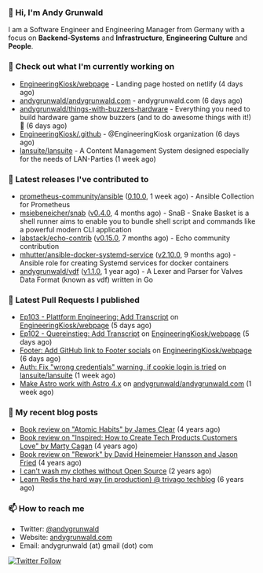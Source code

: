 ### 👋 Hi, I'm Andy Grunwald

I am a Software Engineer and Engineering Manager from Germany with a focus on **Backend-Systems** and **Infrastructure**, **Engineering Culture** and **People**.

### 👷 Check out what I'm currently working on


- [EngineeringKiosk/webpage](https://github.com/EngineeringKiosk/webpage) - Landing page hosted on netlify (4 days ago)
- [andygrunwald/andygrunwald.com](https://github.com/andygrunwald/andygrunwald.com) - andygrunwald.com (6 days ago)
- [andygrunwald/things-with-buzzers-hardware](https://github.com/andygrunwald/things-with-buzzers-hardware) - Everything you need to build hardware game show buzzers (and to do awesome things with it!) 🚀 (6 days ago)
- [EngineeringKiosk/.github](https://github.com/EngineeringKiosk/.github) - @EngineeringKiosk organization (6 days ago)
- [lansuite/lansuite](https://github.com/lansuite/lansuite) - A Content Management System designed especially for the needs of LAN-Parties (1 week ago)

### 🔭 Latest releases I've contributed to


- [prometheus-community/ansible](https://github.com/prometheus-community/ansible) ([0.10.0](https://github.com/prometheus-community/ansible/releases/tag/0.10.0), 1 week ago) - Ansible Collection for Prometheus
- [msiebeneicher/snab](https://github.com/msiebeneicher/snab) ([v0.4.0](https://github.com/msiebeneicher/snab/releases/tag/v0.4.0), 4 months ago) - SnaB - Snake Basket is a shell runner aims to enable you to bundle shell script and commands like a powerful modern CLI application
- [labstack/echo-contrib](https://github.com/labstack/echo-contrib) ([v0.15.0](https://github.com/labstack/echo-contrib/releases/tag/v0.15.0), 7 months ago) - Echo community contribution
- [mhutter/ansible-docker-systemd-service](https://github.com/mhutter/ansible-docker-systemd-service) ([v2.10.0](https://github.com/mhutter/ansible-docker-systemd-service/releases/tag/v2.10.0), 9 months ago) - Ansible role for creating Systemd services for docker containers
- [andygrunwald/vdf](https://github.com/andygrunwald/vdf) ([v1.1.0](https://github.com/andygrunwald/vdf/releases/tag/v1.1.0), 1 year ago) - A Lexer and Parser for Valves Data Format (known as vdf) written in Go

### 🔨 Latest Pull Requests I published


- [Ep103 - Plattform Engineering: Add Transcript](https://github.com/EngineeringKiosk/webpage/pull/683) on [EngineeringKiosk/webpage](https://github.com/EngineeringKiosk/webpage) (5 days ago)
- [Ep102 - Quereinstieg: Add Transcript](https://github.com/EngineeringKiosk/webpage/pull/682) on [EngineeringKiosk/webpage](https://github.com/EngineeringKiosk/webpage) (5 days ago)
- [Footer: Add GitHub link to Footer socials](https://github.com/EngineeringKiosk/webpage/pull/681) on [EngineeringKiosk/webpage](https://github.com/EngineeringKiosk/webpage) (6 days ago)
- [Auth: Fix &#34;wrong credentials&#34; warning, if cookie login is tried](https://github.com/lansuite/lansuite/pull/827) on [lansuite/lansuite](https://github.com/lansuite/lansuite) (1 week ago)
- [Make Astro work with Astro 4.x](https://github.com/andygrunwald/andygrunwald.com/pull/204) on [andygrunwald/andygrunwald.com](https://github.com/andygrunwald/andygrunwald.com) (1 week ago)

### 📝 My recent blog posts


- [Book review on &#34;Atomic Habits&#34; by James Clear](https://andygrunwald.com/blog/book-review-on-atomic-habits-by-james-clear/) (4 years ago)
- [Book review on &#34;Inspired: How to Create Tech Products Customers Love&#34; by Marty Cagan](https://andygrunwald.com/blog/book-review-on-inspired-how-to-create-tech-products-customers-love-by-marty-cagan/) (4 years ago)
- [Book review on &#34;Rework&#34; by David Heinemeier Hansson and Jason Fried](https://andygrunwald.com/blog/book-review-on-rework-by-david-heinemeier-hansson-and-jason-fried/) (4 years ago)
- [I can&#39;t wash my clothes without Open Source](https://andygrunwald.com/blog/i-cant-wash-my-clothes-without-open-source/) (2 years ago)
- [Learn Redis the hard way (in production) @ trivago techblog](https://andygrunwald.com/blog/learn-redis-the-hard-way-in-production-trivago-techblog/) (6 years ago)

### 📫 How to reach me

- Twitter: [@andygrunwald](https://twitter.com/andygrunwald)
- Website: [andygrunwald.com](https://andygrunwald.com)
- Email: andygrunwald (at) gmail (dot) com

[![Twitter Follow](https://img.shields.io/twitter/follow/andygrunwald?label=Follow&style=social)](https://twitter.com/andygrunwald)
